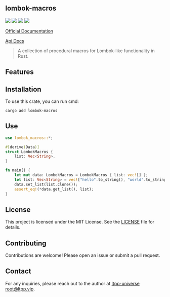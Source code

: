 ## lombok-macros

[![](https://img.shields.io/crates/v/lombok-macros.svg)](https://crates.io/crates/lombok-macros)
[![](https://docs.rs/lombok-macros/badge.svg)](https://docs.rs/lombok-macros)
[![](https://img.shields.io/crates/l/lombok-macros.svg)](./LICENSE)
[![](https://github.com/ltpp-universe/lombok-macros/workflows/Rust/badge.svg)](https://github.com/ltpp-universe/lombok-macros/actions?query=workflow:Rust)

[Official Documentation](https://docs.ltpp.vip/lombok-macros/)

[Api Docs](https://docs.rs/lombok-macros/latest/lombok_macros/)

> A collection of procedural macros for Lombok-like functionality in Rust.

## Features

## Installation

To use this crate, you can run cmd:

```shell
cargo add lombok-macros
```

## Use

```rust
use lombok_macros::*;

#[derive(Data)]
struct LombokMacros {
    list: Vec<String>,
}

fn main() {
    let mut data: LombokMacros = LombokMacros { list: vec![] };
    let list: Vec<String> = vec!["hello".to_string(), "world".to_string()];
    data.set_list(list.clone());
    assert_eq!(*data.get_list(), list);
}
```

## License

This project is licensed under the MIT License. See the [LICENSE](LICENSE) file for details.

## Contributing

Contributions are welcome! Please open an issue or submit a pull request.

## Contact

For any inquiries, please reach out to the author at [ltpp-universe <root@ltpp.vip>](mailto:root@ltpp.vip).
